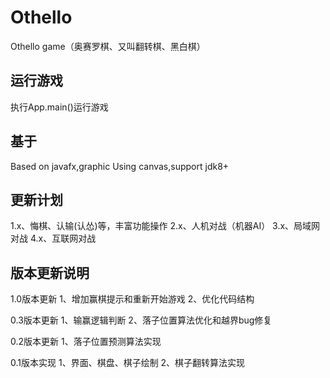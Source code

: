 # Othello
Othello game（奥赛罗棋、又叫翻转棋、黑白棋）

## 运行游戏
执行App.main()运行游戏

## 基于
Based on javafx,graphic Using canvas,support jdk8+

## 更新计划
1.x、悔棋、认输(认怂)等，丰富功能操作
2.x、人机对战（机器AI）
3.x、局域网对战
4.x、互联网对战

## 版本更新说明

1.0版本更新
1、增加赢棋提示和重新开始游戏
2、优化代码结构

0.3版本更新
1、输赢逻辑判断
2、落子位置算法优化和越界bug修复

0.2版本更新
1、落子位置预测算法实现

0.1版本实现
1、界面、棋盘、棋子绘制
2、棋子翻转算法实现
